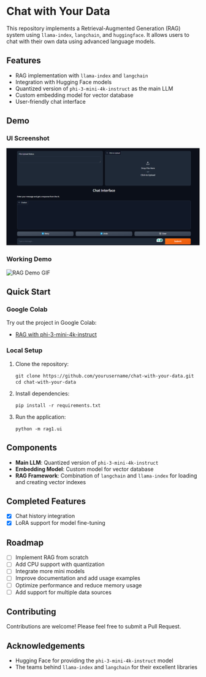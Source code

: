 # Chat with Your Data

This repository implements a Retrieval-Augmented Generation (RAG) system using `llama-index`, `langchain`, and `huggingface`. It allows users to chat with their own data using advanced language models.

## Features

- RAG implementation with `llama-index` and `langchain`
- Integration with Hugging Face models
- Quantized version of `phi-3-mini-4k-instruct` as the main LLM
- Custom embedding model for vector database
- User-friendly chat interface

## Demo

### UI Screenshot
![RAG UI Screenshot](./assets/images/rag1ui.png)

### Working Demo
![RAG Demo GIF](./assets/gif/rag1ui.gif)

## Quick Start

### Google Colab

Try out the project in Google Colab:
- [RAG with phi-3-mini-4k-instruct](https://colab.research.google.com/drive/1PaAavml6xQaVRUmw9iAIdfXTz4ezM7d8?usp=sharing)

### Local Setup

1. Clone the repository:
   ```
   git clone https://github.com/yourusername/chat-with-your-data.git
   cd chat-with-your-data
   ```

2. Install dependencies:
   ```
   pip install -r requirements.txt
   ```

3. Run the application:
   ```
   python -m rag1.ui
   ```

## Components

- **Main LLM**: Quantized version of `phi-3-mini-4k-instruct`
- **Embedding Model**: Custom model for vector database
- **RAG Framework**: Combination of `langchain` and `llama-index` for loading and creating vector indexes

## Completed Features

- [x] Chat history integration
- [x] LoRA support for model fine-tuning

## Roadmap

- [ ] Implement RAG from scratch
- [ ] Add CPU support with quantization
- [ ] Integrate more mini models
- [ ] Improve documentation and add usage examples
- [ ] Optimize performance and reduce memory usage
- [ ] Add support for multiple data sources

## Contributing

Contributions are welcome! Please feel free to submit a Pull Request.

## Acknowledgements

- Hugging Face for providing the `phi-3-mini-4k-instruct` model
- The teams behind `llama-index` and `langchain` for their excellent libraries
